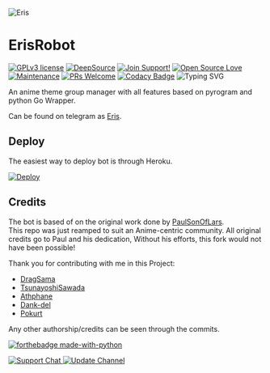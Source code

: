 <!--[Written by Soumyabrata Mukherjee. Visit blog freeplayus.in]-->

![Eris](https://cdn.realsport101.com/images/ncavvykf/epicstream/3ee7991dbd5b8c5d51fee14b420a0665f74a064d-1280x720.jpg?rect=0,0,1279,720&w=700&h=394&dpr=2)
# ErisRobot
[![GPLv3 license](https://img.shields.io/badge/License-GPLv3-blue.svg)](http://perso.crans.org/besson/LICENSE.html)
[![DeepSource](https://static.deepsource.io/deepsource-badge-light-mini.svg)](https://deepsource.io/gh/Soumyabrata-eng/ErisBot/?ref=repository-badge)
[![Join Support!](https://img.shields.io/badge/Join%20Channel-!-red)](https://t.me/bloggerminds) 
[![Open Source Love](https://badges.frapsoft.com/os/v2/open-source.png?v=103)](https://github.com/ellerbrock/open-source-badges/) 
[![Maintenance](https://img.shields.io/badge/Maintained%3F-yes-green.svg)](https://GitHub.com/Naereen/StrapDown.js/graphs/commit-activity) 
[![PRs Welcome](https://img.shields.io/badge/PRs-welcome-brightgreen.svg?style=flat-square)](https://makeapullrequest.com)
[![Codacy Badge](https://app.codacy.com/project/badge/Grade/2344114c48e543559ba1479516b9e5cf)](https://www.codacy.com/gh/Soumyabrata-edu/erisnew/dashboard?utm_source=github.com&amp;utm_medium=referral&amp;utm_content=Soumyabrata-edu/erisnew&amp;utm_campaign=Badge_Grade)
![Typing SVG](https://readme-typing-svg.herokuapp.com/?lines=Welcome+To+Eris's+Repo!;A+simple+group+modular+bot!;with+all+features!)

An anime theme group manager with all features based on pyrogram and python Go Wrapper.

Can be found on telegram as [Eris](https://t.me/ErisRobot_bot).

## Deploy

The easiest way to deploy bot is through Heroku.

<a href="https://dashboard.heroku.com/new?template=https%3A%2F%2Fgithub.com%2FSoumyabrata-edu%2Ferisnew"><img src="https://www.herokucdn.com/deploy/button.svg" alt="Deploy"></a>

## Credits
The bot is based of on the original work done by [PaulSonOfLars](https://github.com/PaulSonOfLars). <br>
This repo was just reamped to suit an Anime-centric community. All original credits go to Paul and his dedication, Without his efforts, this fork would not have been possible!

Thank you for contributing with me in this Project:
+ [DragSama](https://github.com/DragSama)
+ [TsunayoshiSawada](https://github.com/TsunayoshiSawada)
+ [Athphane](https://github.com/athphane)
+ [Dank-del](https://github.com/Dank-del)
+ [Pokurt](https://github.com/Pokurt)

Any other authorship/credits can be seen through the commits.

[![forthebadge made-with-python](http://ForTheBadge.com/images/badges/made-with-python.svg)](https://www.python.org/)

<a href="https://t.me/bloggerminds"> <img src="https://img.shields.io/badge/Support-Chat-blue?&logo=telegram" alt="Support Chat" /> 
<a href="https://t.me/bloggerminds"> <img src="https://img.shields.io/badge/Update-Channel-blue?&logo=telegram" alt="Update Channel" />

<!--[Written by Soumyabrata Mukherjee. Visit blog freeplayus.in]-->
